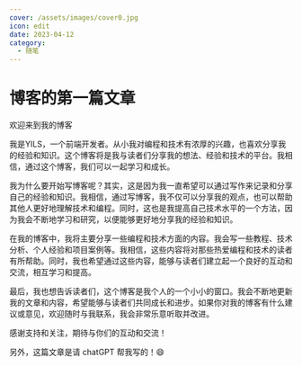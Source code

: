 ```yaml
---
cover: /assets/images/cover0.jpg
icon: edit
date: 2023-04-12
category:
  - 随笔
---
```


# 博客的第一篇文章

欢迎来到我的博客

我是YILS，一个前端开发者。从小我对编程和技术有浓厚的兴趣，也喜欢分享我的经验和知识。这个博客将是我与读者们分享我的想法、经验和技术的平台。我相信，通过这个博客，我们可以一起学习和成长。

我为什么要开始写博客呢？其实，这是因为我一直希望可以通过写作来记录和分享自己的经验和知识。我相信，通过写博客，我不仅可以分享我的观点，也可以帮助其他人更好地理解技术和编程。同时，这也是我提高自己技术水平的一个方法，因为我会不断地学习和研究，以便能够更好地分享我的经验和知识。

在我的博客中，我将主要分享一些编程和技术方面的内容。我会写一些教程、技术分析、个人经验和项目案例等。我相信，这些内容将对那些热爱编程和技术的读者有所帮助。同时，我也希望通过这些内容，能够与读者们建立起一个良好的互动和交流，相互学习和提高。

最后，我也想告诉读者们，这个博客是我个人的一个小小的窗口。我会不断地更新我的文章和内容，希望能够与读者们共同成长和进步。如果你对我的博客有什么建议或意见，欢迎随时与我联系，我会非常乐意听取并改进。

感谢支持和关注，期待与你们的互动和交流！

另外，这篇文章是请 chatGPT 帮我写的！😄
